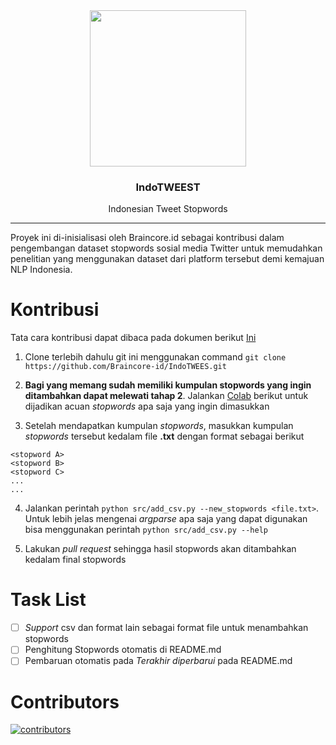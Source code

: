 <div align="center">
  <img src="https://raw.githubusercontent.com/Braincore-id/IndoTWEEST/main/img/logo.png" width="250" height="250">
  <h3 align="center">IndoTWEEST</h3>
  <p align="center">
    Indonesian Tweet Stopwords
  </p>
</div>

<hr>

Proyek ini di-inisialisasi oleh Braincore.id sebagai kontribusi dalam pengembangan dataset stopwords sosial media Twitter untuk memudahkan penelitian yang menggunakan dataset dari platform tersebut demi kemajuan NLP Indonesia.

# Kontribusi
Tata cara kontribusi dapat dibaca pada dokumen berikut <a href="https://docs.google.com/document/d/1_PNpGe5q22N0qkY7aN8BhDf2bsHhEehSSYoyw50_myQ/edit?usp=sharing" target="_blank">Ini</a>

1. Clone terlebih dahulu git ini menggunakan command `git clone https://github.com/Braincore-id/IndoTWEES.git`

2. **Bagi yang memang sudah memiliki kumpulan stopwords yang ingin ditambahkan dapat melewati tahap 2**. Jalankan [Colab](https://colab.research.google.com/drive/1bSHsso2kJfvbxH5Gs70RtrLQQdz13J6T?usp=sharing) berikut untuk dijadikan acuan *stopwords* apa saja yang ingin dimasukkan

3. Setelah mendapatkan kumpulan *stopwords*, masukkan kumpulan *stopwords* tersebut kedalam file **.txt** dengan format sebagai berikut
```
<stopword A>
<stopword B>
<stopword C>
...
...

```
4. Jalankan perintah `python src/add_csv.py --new_stopwords <file.txt>`. Untuk lebih jelas mengenai *argparse* apa saja yang dapat digunakan bisa menggunakan perintah `python src/add_csv.py --help`

5. Lakukan *pull request* sehingga hasil stopwords akan ditambahkan kedalam final stopwords


# Task List
- [ ] *Support* csv dan format lain sebagai format file untuk menambahkan stopwords
- [ ] Penghitung Stopwords otomatis di README.md
- [ ] Pembaruan otomatis pada *Terakhir diperbarui* pada README.md

# Contributors

<a href="https://github.com/Braincore-id/IndoTWEEST/graphs/contributors">
  <img src="https://contrib.rocks/image?repo=Braincore-id/IndoTWEEST" alt="contributors" />
</a>
